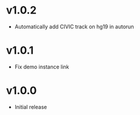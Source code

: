 # v1.0.2

- Automatically add CIVIC track on hg19 in autorun

# v1.0.1

- Fix demo instance link

# v1.0.0

- Initial release
